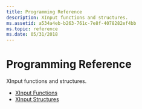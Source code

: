 ```yaml
---
title: Programming Reference
description: XInput functions and structures.
ms.assetid: a534a4eb-b263-761c-7e8f-4078282ef4bb
ms.topic: reference
ms.date: 05/31/2018
---
```


# Programming Reference

XInput functions and structures.

- [XInput Functions](functions.md)
- [XInput Structures](structures.md)
